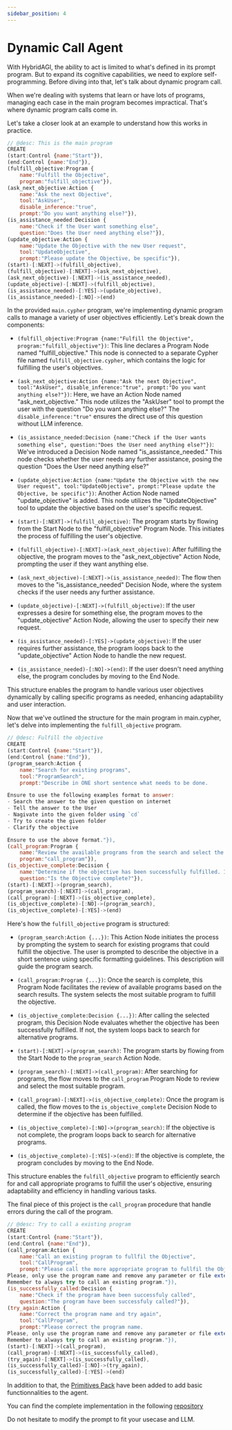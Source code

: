 ```yaml
---
sidebar_position: 4
---
```


# Dynamic Call Agent

With HybridAGI, the ability to act is limited to what's defined in its prompt program. But to expand its cognitive capabilities, we need to explore self-programming. Before diving into that, let's talk about dynamic program call.

When we're dealing with systems that learn or have lots of programs, managing each case in the main program becomes impractical. That's where dynamic program calls come in.

Let's take a closer look at an example to understand how this works in practice.

```javascript title="main.cypher"
// @desc: This is the main program
CREATE
(start:Control {name:"Start"}),
(end:Control {name:"End"}),
(fulfill_objective:Program {
    name:"Fulfill the Objective",
    program:"fulfill_objective"}),
(ask_next_objective:Action {
    name:"Ask the next Objective", 
    tool:"AskUser",
    disable_inference:"true",
    prompt:"Do you want anything else?"}),
(is_assistance_needed:Decision {
    name:"Check if the User want something else",
    question:"Does the User need anything else?"}),
(update_objective:Action {
    name:"Update the Objective with the new User request",
    tool:"UpdateObjective",
    prompt:"Please update the Objective, be specific"}),
(start)-[:NEXT]->(fulfill_objective),
(fulfill_objective)-[:NEXT]->(ask_next_objective),
(ask_next_objective)-[:NEXT]->(is_assistance_needed),
(update_objective)-[:NEXT]->(fulfill_objective),
(is_assistance_needed)-[:YES]->(update_objective),
(is_assistance_needed)-[:NO]->(end)
```

In the provided `main.cypher` program, we're implementing dynamic program calls to manage a variety of user objectives efficiently. Let's break down the components:

- `(fulfill_objective:Program {name:"Fulfill the Objective", program:"fulfill_objective"})`: This line declares a Program Node named "fulfill_objective." This node is connected to a separate Cypher file named `fulfill_objective.cypher`, which contains the logic for fulfilling the user's objectives.

- `(ask_next_objective:Action {name:"Ask the next Objective", tool:"AskUser", disable_inference:"true", prompt:"Do you want anything else?"})`: Here, we have an Action Node named "ask_next_objective." This node utilizes the "AskUser" tool to prompt the user with the question "Do you want anything else?" The `disable_inference:"true"` ensures the direct use of this question without LLM inference.

- `(is_assistance_needed:Decision {name:"Check if the User wants something else", question:"Does the User need anything else?"})`: We've introduced a Decision Node named "is_assistance_needed." This node checks whether the user needs any further assistance, posing the question "Does the User need anything else?"

- `(update_objective:Action {name:"Update the Objective with the new User request", tool:"UpdateObjective", prompt:"Please update the Objective, be specific"})`: Another Action Node named "update_objective" is added. This node utilizes the "UpdateObjective" tool to update the objective based on the user's specific request.

- `(start)-[:NEXT]->(fulfill_objective)`: The program starts by flowing from the Start Node to the "fulfill_objective" Program Node. This initiates the process of fulfilling the user's objective.

- `(fulfill_objective)-[:NEXT]->(ask_next_objective)`: After fulfilling the objective, the program moves to the "ask_next_objective" Action Node, prompting the user if they want anything else.

- `(ask_next_objective)-[:NEXT]->(is_assistance_needed)`: The flow then moves to the "is_assistance_needed" Decision Node, where the system checks if the user needs any further assistance.

- `(update_objective)-[:NEXT]->(fulfill_objective)`: If the user expresses a desire for something else, the program moves to the "update_objective" Action Node, allowing the user to specify their new request.

- `(is_assistance_needed)-[:YES]->(update_objective)`: If the user requires further assistance, the program loops back to the "update_objective" Action Node to handle the new request.

- `(is_assistance_needed)-[:NO]->(end)`: If the user doesn't need anything else, the program concludes by moving to the End Node.

This structure enables the program to handle various user objectives dynamically by calling specific programs as needed, enhancing adaptability and user interaction.

Now that we've outlined the structure for the main program in main.cypher, let's delve into implementing the `fulfill_objective` program.

```javascript title="fulfill_objective.cypher"
// @desc: Fulfill the objective
CREATE
(start:Control {name:"Start"}),
(end:Control {name:"End"}),
(program_search:Action {
    name:"Search for existing programs", 
    tool:"ProgramSearch",
    prompt:"Describe in ONE short sentence what needs to be done.

Ensure to use the following examples format to answer:
- Search the answer to the given question on internet
- Tell the answer to the User
- Nagivate into the given folder using `cd`
- Try to create the given folder
- Clarify the objective

Ensure to use the above format."}),
(call_program:Program {
    name:"Review the available programs from the search and select the most suitable one to fulfill the objective.",
    program:"call_program"}),
(is_objective_complete:Decision {
    name:"Determine if the objective has been successfully fulfilled. If not, loop back to search for alternative programs.",
    question:"Is the Objective complete?"}),
(start)-[:NEXT]->(program_search),
(program_search)-[:NEXT]->(call_program),
(call_program)-[:NEXT]->(is_objective_complete),
(is_objective_complete)-[:NO]->(program_search),
(is_objective_complete)-[:YES]->(end)
```

Here's how the `fulfill_objective` program is structured:

- `(program_search:Action {...})`: This Action Node initiates the process by prompting the system to search for existing programs that could fulfill the objective. The user is prompted to describe the objective in a short sentence using specific formatting guidelines. This description will guide the program search.

- `(call_program:Program {...})`: Once the search is complete, this Program Node facilitates the review of available programs based on the search results. The system selects the most suitable program to fulfill the objective. 

- `(is_objective_complete:Decision {...})`: After calling the selected program, this Decision Node evaluates whether the objective has been successfully fulfilled. If not, the system loops back to search for alternative programs.

- `(start)-[:NEXT]->(program_search)`: The program starts by flowing from the Start Node to the `program_search` Action Node.

- `(program_search)-[:NEXT]->(call_program)`: After searching for programs, the flow moves to the `call_program` Program Node to review and select the most suitable program.

- `(call_program)-[:NEXT]->(is_objective_complete)`: Once the program is called, the flow moves to the `is_objective_complete` Decision Node to determine if the objective has been fulfilled.

- `(is_objective_complete)-[:NO]->(program_search)`: If the objective is not complete, the program loops back to search for alternative programs.

- `(is_objective_complete)-[:YES]->(end)`: If the objective is complete, the program concludes by moving to the End Node.

This structure enables the `fulfill_objective` program to efficiently search for and call appropriate programs to fulfill the user's objective, ensuring adaptability and efficiency in handling various tasks.

The final piece of this project is the `call_program` procedure that handle errors during the call of the program.

```javascript title="call_program.cypher"
// @desc: Try to call a existing program
CREATE
(start:Control {name:"Start"}),
(end:Control {name:"End"}),
(call_program:Action {
    name:"Call an existing program to fullfil the Objective", 
    tool:"CallProgram",
    prompt:"Please call the more appropriate program to fullfil the Objective.
Please, only use the program name and remove any parameter or file extension (the `.cypher`).
Remember to always try to call an existing program."}),
(is_successfully_called:Decision {
    name:"Check if the program have been successfuly called",
    question:"The program have been successfuly called?"}),
(try_again:Action {
    name:"Correct the program name and try again",
    tool:"CallProgram",
    prompt:"Please correct the program name.
Please, only use the program name and remove any parameter or file extension (the `.cypher`).
Remember to always try to call an existing program."}),
(start)-[:NEXT]->(call_program),
(call_program)-[:NEXT]->(is_successfully_called),
(try_again)-[:NEXT]->(is_successfully_called),
(is_successfully_called)-[:NO]->(try_again),
(is_successfully_called)-[:YES]->(end)
```

In addition to that, the [Primitives Pack](https://github.com/SynaLinks/primitives-pack) have been added to add basic functionnalities to the agent.

You can find the complete implementation in the following [repository](https://github.com/SynaLinks/dynamic-call-agent)

Do not hesitate to modify the prompt to fit your usecase and LLM.